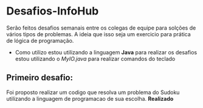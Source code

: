 # Desafios-InfoHub

Serão feitos desafios semanais entre os colegas de equipe para solções de vários tipos de problemas.
A ideia que isso seja um exercicio para prática de lógica de programação.

- Como utilizo estou utilizando a linguagem **Java** para realizar os desafios estou utilizando o *MyIO.java* para realizar comandos do teclado

## Primeiro desafio:
Foi proposto realizar um codigo que resolva um problema do Sudoku utilizando a linguagem de programacao de sua escolha. **Realizado**
